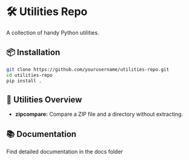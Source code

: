# 🛠️ Utilities Repo

A collection of handy Python utilities.

## 📦 Installation

```bash
git clone https://github.com/yourusername/utilities-repo.git
cd utilities-repo
pip install .
```

## 🚀 Utilities Overview

- **zipcompare:** Compare a ZIP file and a directory without extracting.

## 📚 Documentation

Find detailed documentation in the docs folder